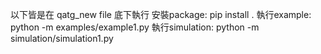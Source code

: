 以下皆是在 qatg_new file 底下執行
安裝package: pip install .
執行example: python -m examples/example1.py
執行simulation: python -m simulation/simulation1.py
